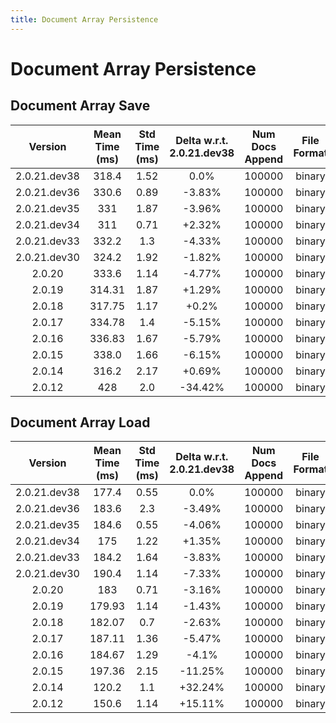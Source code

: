 ```yaml
---
title: Document Array Persistence
---
```

# Document Array Persistence

## Document Array Save

| Version | Mean Time (ms) | Std Time (ms) | Delta w.r.t. 2.0.21.dev38 | Num Docs Append | File Format | Iterations |
| :---: | :---: | :---: | :---: | :---: | :---: | :---: |
| 2.0.21.dev38 | 318.4 | 1.52 | 0.0% | 100000 | binary | 5 |
| 2.0.21.dev36 | 330.6 | 0.89 | -3.83% | 100000 | binary | 5 |
| 2.0.21.dev35 | 331 | 1.87 | -3.96% | 100000 | binary | 5 |
| 2.0.21.dev34 | 311 | 0.71 | +2.32% | 100000 | binary | 5 |
| 2.0.21.dev33 | 332.2 | 1.3 | -4.33% | 100000 | binary | 5 |
| 2.0.21.dev30 | 324.2 | 1.92 | -1.82% | 100000 | binary | 5 |
| 2.0.20 | 333.6 | 1.14 | -4.77% | 100000 | binary | 5 |
| 2.0.19 | 314.31 | 1.87 | +1.29% | 100000 | binary | 5 |
| 2.0.18 | 317.75 | 1.17 | +0.2% | 100000 | binary | 5 |
| 2.0.17 | 334.78 | 1.4 | -5.15% | 100000 | binary | 5 |
| 2.0.16 | 336.83 | 1.67 | -5.79% | 100000 | binary | 5 |
| 2.0.15 | 338.0 | 1.66 | -6.15% | 100000 | binary | 5 |
| 2.0.14 | 316.2 | 2.17 | +0.69% | 100000 | binary | 5 |
| 2.0.12 | 428 | 2.0 | -34.42% | 100000 | binary | 5 |
## Document Array Load

| Version | Mean Time (ms) | Std Time (ms) | Delta w.r.t. 2.0.21.dev38 | Num Docs Append | File Format | Iterations |
| :---: | :---: | :---: | :---: | :---: | :---: | :---: |
| 2.0.21.dev38 | 177.4 | 0.55 | 0.0% | 100000 | binary | 5 |
| 2.0.21.dev36 | 183.6 | 2.3 | -3.49% | 100000 | binary | 5 |
| 2.0.21.dev35 | 184.6 | 0.55 | -4.06% | 100000 | binary | 5 |
| 2.0.21.dev34 | 175 | 1.22 | +1.35% | 100000 | binary | 5 |
| 2.0.21.dev33 | 184.2 | 1.64 | -3.83% | 100000 | binary | 5 |
| 2.0.21.dev30 | 190.4 | 1.14 | -7.33% | 100000 | binary | 5 |
| 2.0.20 | 183 | 0.71 | -3.16% | 100000 | binary | 5 |
| 2.0.19 | 179.93 | 1.14 | -1.43% | 100000 | binary | 5 |
| 2.0.18 | 182.07 | 0.7 | -2.63% | 100000 | binary | 5 |
| 2.0.17 | 187.11 | 1.36 | -5.47% | 100000 | binary | 5 |
| 2.0.16 | 184.67 | 1.29 | -4.1% | 100000 | binary | 5 |
| 2.0.15 | 197.36 | 2.15 | -11.25% | 100000 | binary | 5 |
| 2.0.14 | 120.2 | 1.1 | +32.24% | 100000 | binary | 5 |
| 2.0.12 | 150.6 | 1.14 | +15.11% | 100000 | binary | 5 |
